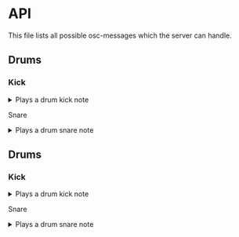 # API

This file lists all possible osc-messages which the server can handle.

## Drums

### Kick
<details><summary>Plays a drum kick note</summary>
<p>

```
/drums/kick 
```
Arguments: 
```
[
    { s,note },  // Expects a note as string 
    { i,velocity },  // Expects the velocity of the note as float
]
```

</p>
</details>

Snare
<details><summary>Plays a drum snare note</summary>
<p>

```
/drums/snare 
```
Arguments: 
```
[
    { s,note },  // i,velocity Expects a note as string 
    { i,velocity },  // Expects the velocity of the note as float 
]
```

</p>
</details>

## Drums

### Kick
<details><summary>Plays a drum kick note</summary>
<p>

```
/drums/kick 
```
Arguments: 
```
[
    { s,note },  // Expects a note as string 
    { i,velocity },  // Expects the velocity of the note as float
]
```

</p>
</details>

Snare
<details><summary>Plays a drum snare note</summary>
<p>

```
/drums/snare 
```
Arguments: 
```
[
    { s,note },  // i,velocity Expects a note as string 
    { i,velocity },  // Expects the velocity of the note as float 
]
```

</p>
</details>

